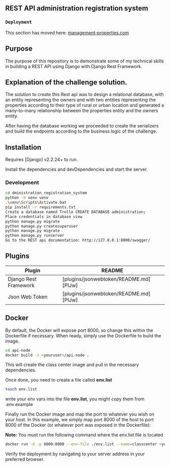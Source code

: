 ## REST API administration registration system

### `Deployment`
This section has moved here: [management-properties.com](https://management-properties.herokuapp.com/swagger/)


## Purpose
The purpose of this repository is to demonstrate some of my technical skills in building a REST API using Django with Django Rest Framework.

## Explanation of the challenge solution. 
The solution to create this Rest api was to design a relational database, with an entity representing the owners and with two entities representing the properties according to their type of rural or urban location and generated a many-to-many relationship between the properties entity and the owners entity. 

After having the database working we proceeded to create the serializers and build the endpoints according to the business logic of the challenge. 


## Installation

Requires [Django] v2.2.24+ to run.

Install the dependencies and devDependencies and start the server.

### Development
```sh
cd dministration_registration_system
python -m venv venv
.\venv\Scripts\Activate.bat
pip install -r requirements.txt
Create a database named Trello CREATE DATABASE administration;
Place credentials in database view
python manage.py migrate
python manage.py createsuperuser
python manage.py migrate
python manage.py runserver
Go to the REST api documentation: http://127.0.0.1:8000/swagger/
```

## Plugins

| Plugin | README |
| ------ | ------ |
| Django Rest Framework | [plugins/jsonwebtoken/README.md][PlJw] |
| Json Web Token | [plugins/jsonwebtoken/README.md][PlJw] |



## Docker

By default, the Docker will expose port 8000, so change this within the
Dockerfile if necessary. When ready, simply use the Dockerfile to
build the image.

```sh
cd api-node
docker build -t <youruser>/api-node .
```

This will create the class center image and pull in the necessary dependencies.


Once done, you need to create a file called **env.list**

```sh
touch env.list
```

write your env vars into the file **env.list**, you might copy them from .env.example 

Finally run the Docker image and map the port to whatever you wish on
your host. In this example, we simply map port 8000 of the host to
port 8000 of the Docker (or whatever port was exposed in the Dockerfile):

**Note:** You must run the following command where the env.list file is located

```sh
docker run -d -p 8000:8000 --env-file ./env.list --name=classcenter <youruser>/api-node
```

Verify the deployment by navigating to your server address in
your preferred browser.
